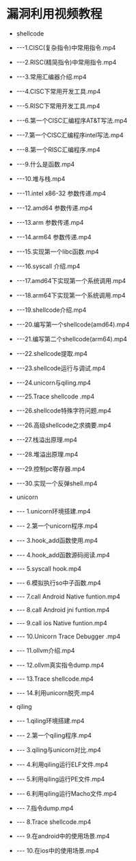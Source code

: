 # 漏洞利用视频教程
* shellcode
* ---1.CISC(复杂指令)中常用指令.mp4
* ---2.RISC(精简指令)中常用指令.mp4
* ---3.常用汇编器介绍.mp4
* ---4.CISC下常用开发工具.mp4
* ---5.RISC下常用开发工具.mp4
* ---6.第一个CISC汇编程序AT&T写法.mp4
* ---7.第一个CISC汇编程序intel写法.mp4
* ---8.第一个RISC汇编程序.mp4
* ---9.什么是函数.mp4
* ---10.堆与栈.mp4
* ---11.intel x86-32 参数传递.mp4
* ---12.amd64 参数传递.mp4
* ---13.arm 参数传递.mp4
* ---14.arm64 参数传递.mp4
* ---15.实现第一个libc函数.mp4
* ---16.syscall 介绍.mp4
* ---17.amd64下实现第一个系统调用.mp4
* ---18.arm64下实现第一个系统调用.mp4
* ---19.shellcode介绍.mp4
* ---20.编写第一个shellcode(amd64).mp4
* ---21.编写第二个shellcode(arm64).mp4
* ---22.shellcode提取.mp4
* ---23.shellcode运行与调试.mp4
* ---24.unicorn与qiling.mp4
* ---25.Trace shellcode .mp4
* ---26.shellcode特殊字符问题.mp4
* ---26.高级shellcode之求摘要.mp4
* ---27.栈溢出原理.mp4
* ---28.堆溢出原理.mp4
* ---29.控制pc寄存器.mp4
* ---30.实现一个反弹shell.mp4

* unicorn
* --- 1.unicorn环境搭建.mp4
* --- 2.第一个unicorn程序.mp4
* --- 3.hook_add函数使用.mp4
* --- 4.hook_add函数源码阅读.mp4
* --- 5.syscall hook.mp4
* --- 6.模拟执行so中子函数.mp4
* --- 7.call Android Native funtion.mp4
* --- 8.call Android jni funtion.mp4
* --- 9.call ios Native funtion.mp4
* --- 10.Unicorn Trace Debugger .mp4
* --- 11.ollvm介绍.mp4
* --- 12.ollvm真实指令dump.mp4
* --- 13.Trace shellcode.mp4
* --- 14.利用unicorn脱壳.mp4
* qiling
* --- 1.qiling环境搭建.mp4
* --- 2.第一个qiling程序.mp4
* --- 3.qiling与unicorn对比.mp4
* --- 4.利用qiling运行ELF文件.mp4
* --- 5.利用qiling运行PE文件.mp4
* --- 6.利用qiling运行Macho文件.mp4
* --- 7.指令dump.mp4
* --- 8.Trace shellcode.mp4
* --- 9.在android中的使用场景.mp4
* --- 10.在ios中的使用场景.mp4


